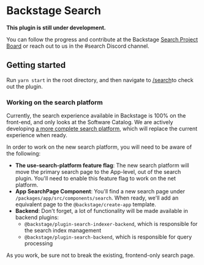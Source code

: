 # Backstage Search

**This plugin is still under development.**

You can follow the progress and contribute at the Backstage [Search Project Board](https://github.com/backstage/backstage/projects/6) or reach out to us in the #search Discord channel.

## Getting started

Run `yarn start` in the root directory, and then navigate to [/search](http://localhost:3000/search)to check out the plugin.

### Working on the search platform

Currently, the search experience available in Backstage is 100% on the front-end, and only looks at the Software Catalog. We are actively developing [a more complete search platform](https://backstage.io/docs/features/search/search-overview), which will replace the current experience when ready.

In order to work on the new search platform, you will need to be aware of the following:

- **The use-search-platform feature flag**: The new search platform will move the primary search page to the App-level, out of the search plugin. You'll need to enable this feature flag to work on the net platform.
- **App SearchPage Component**: You'll find a new search page under `/packages/app/src/components/search`. When ready, we'll add an equivalent page to the `@backstage/create-app` template.
- **Backend**: Don't forget, a lot of functionality will be made available in backend plugins:
  - `@backstage/plugin-search-indexer-backend`, which is responsible for the search index management
  - `@backstage/plugin-search-backend`, which is responsible for query processing

As you work, be sure not to break the existing, frontend-only search page.
